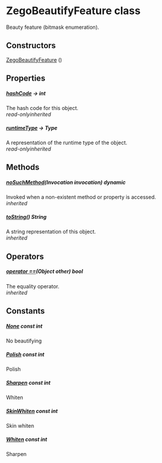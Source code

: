 


# ZegoBeautifyFeature class









<p>Beauty feature (bitmask enumeration).</p>




## Constructors

[ZegoBeautifyFeature](../zego_uikit_prebuilt_live_audio_room/ZegoBeautifyFeature/ZegoBeautifyFeature.md) ()

   


## Properties

##### [hashCode](../zego_uikit_prebuilt_live_audio_room/ZegoBeautifyFeature/hashCode.md) &#8594; int



The hash code for this object.  
_<span class="feature">read-only</span><span class="feature">inherited</span>_



##### [runtimeType](../zego_uikit_prebuilt_live_audio_room/ZegoBeautifyFeature/runtimeType.md) &#8594; Type



A representation of the runtime type of the object.  
_<span class="feature">read-only</span><span class="feature">inherited</span>_





## Methods

##### [noSuchMethod](../zego_uikit_prebuilt_live_audio_room/ZegoBeautifyFeature/noSuchMethod.md)(Invocation invocation) dynamic



Invoked when a non-existent method or property is accessed.  
_<span class="feature">inherited</span>_



##### [toString](../zego_uikit_prebuilt_live_audio_room/ZegoBeautifyFeature/toString.md)() String



A string representation of this object.  
_<span class="feature">inherited</span>_





## Operators

##### [operator ==](../zego_uikit_prebuilt_live_audio_room/ZegoBeautifyFeature/operator_equals.md)(Object other) bool



The equality operator.  
_<span class="feature">inherited</span>_










## Constants

##### [None](../zego_uikit_prebuilt_live_audio_room/ZegoBeautifyFeature/None-constant.md) const int



No beautifying  




##### [Polish](../zego_uikit_prebuilt_live_audio_room/ZegoBeautifyFeature/Polish-constant.md) const int



Polish  




##### [Sharpen](../zego_uikit_prebuilt_live_audio_room/ZegoBeautifyFeature/Sharpen-constant.md) const int



Whiten  




##### [SkinWhiten](../zego_uikit_prebuilt_live_audio_room/ZegoBeautifyFeature/SkinWhiten-constant.md) const int



Skin whiten  




##### [Whiten](../zego_uikit_prebuilt_live_audio_room/ZegoBeautifyFeature/Whiten-constant.md) const int



Sharpen  









